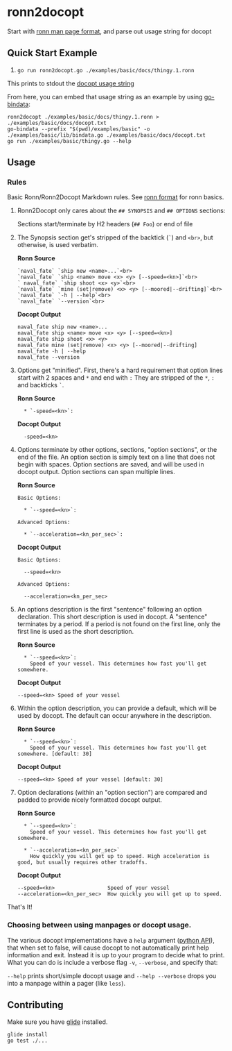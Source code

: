 # ronn2docopt
Start with [ronn man page format](https://github.com/rtomayko/ronn), and parse out usage string for docopt

## Quick Start Example

1. `go run ronn2docopt.go ./examples/basic/docs/thingy.1.ronn`

This prints to stdout the [docopt usage string](http://docopt.org/)

From here, you can embed that usage string as an example by using [go-bindata](https://github.com/shuLhan/go-bindata):

```
ronn2docopt ./examples/basic/docs/thingy.1.ronn > ./examples/basic/docs/docopt.txt
go-bindata --prefix "$(pwd)/examples/basic" -o ./examples/basic/lib/bindata.go ./examples/basic/docs/docopt.txt
go run ./examples/basic/thingy.go --help
```

## Usage

### Rules

Basic Ronn/Ronn2Docopt Markdown rules. See [ronn format](https://rtomayko.github.io/ronn/ronn-format.7https://rtomayko.github.io/ronn/ronn-format.7) for ronn basics.

1. Ronn2Docopt only cares about the `## SYNOPSIS` and `## OPTIONS` sections:

   Sections start/terminate by H2 headers (`## Foo`) or end of file
   
2. The Synopsis section get's stripped of the backtick (`` ` ``) and `<br>`, but otherwise, is used verbatim.

     **Ronn Source**
     ```
     `naval_fate` `ship new <name>...`<br>
     `naval_fate` `ship <name> move <x> <y> [--speed=<kn>]`<br>
     ` naval_fate` `ship shoot <x> <y>`<br>
     `naval_fate` `mine (set|remove) <x> <y> [--moored|--drifting]`<br>
     `naval_fate` `-h | --help`<br>
     `naval_fate` `--version`<br>
     ```
    
     **Docopt Output**

     ```
     naval_fate ship new <name>...
     naval_fate ship <name> move <x> <y> [--speed=<kn>]
     naval_fate ship shoot <x> <y>
     naval_fate mine (set|remove) <x> <y> [--moored|--drifting]
     naval_fate -h | --help
     naval_fate --version
     ```

3. Options get "minified". First, there's a hard requirement that option lines start with 2 spaces and `*` and end with `:`
   They are stripped of the `*`, `:` and backticks `` ` ``.

    **Ronn Source**
    ```
      * `-speed=<kn>`:
    ```

    **Docopt Output**
    ```
      -speed=<kn>
    ```

4. Options terminate by other options, sections, "option sections", or the end of the file.
   An option section is simply text on a line that does not begin with spaces.
   Option sections are saved, and will be used in docopt output. Option sections can span multiple lines.

     **Ronn Source**
     ```
     Basic Options:

       * `--speed=<kn>`:

     Advanced Options:

       * `--acceleration=<kn_per_sec>`:
     ```

     **Docopt Output**
     ```
     Basic Options:

       --speed=<kn>

     Advanced Options:

       --acceleration=<kn_per_sec>
     ```

5. An options description is the first "sentence" following an option declaration. This short description is used in docopt. A "sentence" terminates by a period. If a period is not found on the first line, only the first line is used as the short description.

     **Ronn Source**
     ```
       * `--speed=<kn>`:
         Speed of your vessel. This determines how fast you'll get somewhere.
     ```

     **Docopt Output**

     ```
     --speed=<kn> Speed of your vessel
     ```

6. Within the option description, you can provide a default, which will be used by docopt. The default can occur anywhere in the description.

     **Ronn Source**
     ```
       * `--speed=<kn>`:
         Speed of your vessel. This determines how fast you'll get somewhere. [default: 30]
     ```

     **Docopt Output**

     ```
     --speed=<kn> Speed of your vessel [default: 30]
     ```

7. Option declarations (within an "option section") are compared and padded to provide nicely formatted docopt output.

     **Ronn Source**

     ```
       * `--speed=<kn>`:
         Speed of your vessel. This determines how fast you'll get somewhere.

       * `--acceleration=<kn_per_sec>`
         How quickly you will get up to speed. High acceleration is good, but usually requires other tradoffs.
     ```

     **Docopt Output**

     ```
     --speed=<kn>                 Speed of your vessel
     --acceleration=<kn_per_sec>  How quickly you will get up to speed.
     ```

That's It!

### Choosing between using manpages or docopt usage.

The various docopt implementations have a `help` argument ([python API](https://github.com/docopt/docopt#api)), that when set to false, will cause docopt to not automatically print help information and exit.
Instead it is up to your program to decide what to print. What you can do is include a verbose flag `-v`, `--verbose`, and specify that:

`--help` prints short/simple docopt usage and
`--help --verbose` drops you into a manpage within a pager (like `less`).

## Contributing

Make sure you have [glide](https://github.com/Masterminds/glide) installed.

```
glide install
go test ./...
```
